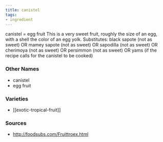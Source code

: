 ```yaml
---
title: canistel
tags:
- ingredient
---
```

canistel = egg fruit This is a very sweet fruit, roughly the size of an egg, with a shell the color of an egg yolk. Substitutes: black sapote (not as sweet) OR mamey sapote (not as sweet) OR sapodilla (not as sweet) OR cherimoya (not as sweet) OR persimmon (not as sweet) OR yams (if the recipe calls for the canistel to be cooked)

### Other Names

* canistel
* egg fruit

### Varieties

* [[exotic-tropical-fruit]]

### Sources
* http://foodsubs.com/Fruittroex.html
